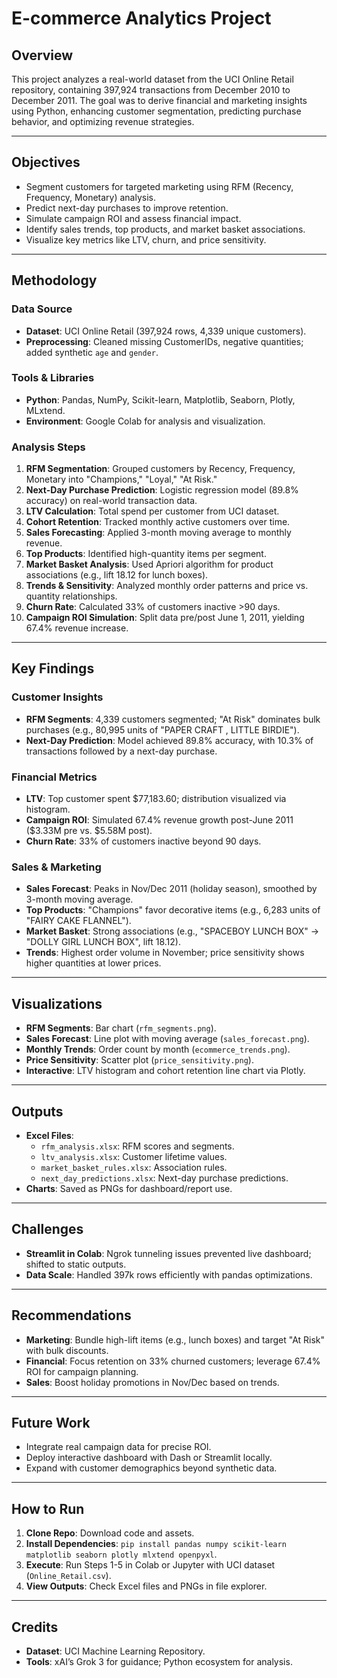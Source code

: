 # E-commerce Analytics Project

## Overview
This project analyzes a real-world dataset from the UCI Online Retail repository, containing 397,924 transactions from December 2010 to December 2011. The goal was to derive financial and marketing insights using Python, enhancing customer segmentation, predicting purchase behavior, and optimizing revenue strategies.

---

## Objectives
- Segment customers for targeted marketing using RFM (Recency, Frequency, Monetary) analysis.
- Predict next-day purchases to improve retention.
- Simulate campaign ROI and assess financial impact.
- Identify sales trends, top products, and market basket associations.
- Visualize key metrics like LTV, churn, and price sensitivity.

---

## Methodology

### Data Source
- **Dataset**: UCI Online Retail (397,924 rows, 4,339 unique customers).
- **Preprocessing**: Cleaned missing CustomerIDs, negative quantities; added synthetic `age` and `gender`.

### Tools & Libraries
- **Python**: Pandas, NumPy, Scikit-learn, Matplotlib, Seaborn, Plotly, MLxtend.
- **Environment**: Google Colab for analysis and visualization.

### Analysis Steps
1. **RFM Segmentation**: Grouped customers by Recency, Frequency, Monetary into "Champions," "Loyal," "At Risk."
2. **Next-Day Purchase Prediction**: Logistic regression model (89.8% accuracy) on real-world transaction data.
3. **LTV Calculation**: Total spend per customer from UCI dataset.
4. **Cohort Retention**: Tracked monthly active customers over time.
5. **Sales Forecasting**: Applied 3-month moving average to monthly revenue.
6. **Top Products**: Identified high-quantity items per segment.
7. **Market Basket Analysis**: Used Apriori algorithm for product associations (e.g., lift 18.12 for lunch boxes).
8. **Trends & Sensitivity**: Analyzed monthly order patterns and price vs. quantity relationships.
9. **Churn Rate**: Calculated 33% of customers inactive >90 days.
10. **Campaign ROI Simulation**: Split data pre/post June 1, 2011, yielding 67.4% revenue increase.

---

## Key Findings

### Customer Insights
- **RFM Segments**: 4,339 customers segmented; "At Risk" dominates bulk purchases (e.g., 80,995 units of "PAPER CRAFT , LITTLE BIRDIE").
- **Next-Day Prediction**: Model achieved 89.8% accuracy, with 10.3% of transactions followed by a next-day purchase.

### Financial Metrics
- **LTV**: Top customer spent $77,183.60; distribution visualized via histogram.
- **Campaign ROI**: Simulated 67.4% revenue growth post-June 2011 ($3.33M pre vs. $5.58M post).
- **Churn Rate**: 33% of customers inactive beyond 90 days.

### Sales & Marketing
- **Sales Forecast**: Peaks in Nov/Dec 2011 (holiday season), smoothed by 3-month moving average.
- **Top Products**: "Champions" favor decorative items (e.g., 6,283 units of "FAIRY CAKE FLANNEL").
- **Market Basket**: Strong associations (e.g., "SPACEBOY LUNCH BOX" → "DOLLY GIRL LUNCH BOX", lift 18.12).
- **Trends**: Highest order volume in November; price sensitivity shows higher quantities at lower prices.

---

## Visualizations
- **RFM Segments**: Bar chart (`rfm_segments.png`).
- **Sales Forecast**: Line plot with moving average (`sales_forecast.png`).
- **Monthly Trends**: Order count by month (`ecommerce_trends.png`).
- **Price Sensitivity**: Scatter plot (`price_sensitivity.png`).
- **Interactive**: LTV histogram and cohort retention line chart via Plotly.

---

## Outputs
- **Excel Files**: 
  - `rfm_analysis.xlsx`: RFM scores and segments.
  - `ltv_analysis.xlsx`: Customer lifetime values.
  - `market_basket_rules.xlsx`: Association rules.
  - `next_day_predictions.xlsx`: Next-day purchase predictions.
- **Charts**: Saved as PNGs for dashboard/report use.

---

## Challenges
- **Streamlit in Colab**: Ngrok tunneling issues prevented live dashboard; shifted to static outputs.
- **Data Scale**: Handled 397k rows efficiently with pandas optimizations.

---

## Recommendations
- **Marketing**: Bundle high-lift items (e.g., lunch boxes) and target "At Risk" with bulk discounts.
- **Financial**: Focus retention on 33% churned customers; leverage 67.4% ROI for campaign planning.
- **Sales**: Boost holiday promotions in Nov/Dec based on trends.

---

## Future Work
- Integrate real campaign data for precise ROI.
- Deploy interactive dashboard with Dash or Streamlit locally.
- Expand with customer demographics beyond synthetic data.

---

## How to Run
1. **Clone Repo**: Download code and assets.
2. **Install Dependencies**: `pip install pandas numpy scikit-learn matplotlib seaborn plotly mlxtend openpyxl`.
3. **Execute**: Run Steps 1-5 in Colab or Jupyter with UCI dataset (`Online_Retail.csv`).
4. **View Outputs**: Check Excel files and PNGs in file explorer.

---

## Credits
- **Dataset**: UCI Machine Learning Repository.
- **Tools**: xAI’s Grok 3 for guidance; Python ecosystem for analysis.
